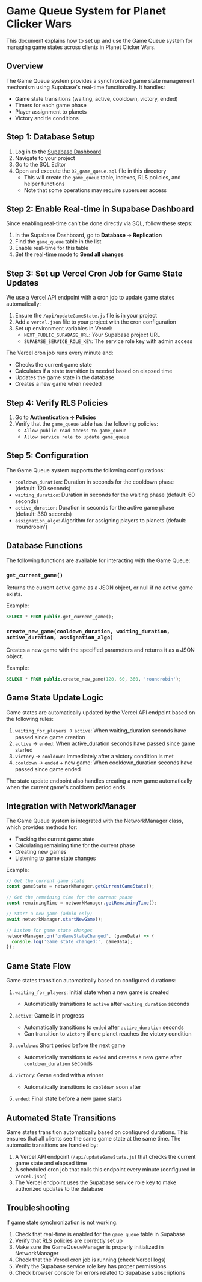 # Game Queue System for Planet Clicker Wars

This document explains how to set up and use the Game Queue system for managing game states across clients in Planet Clicker Wars.

## Overview

The Game Queue system provides a synchronized game state management mechanism using Supabase's real-time functionality. It handles:

- Game state transitions (waiting, active, cooldown, victory, ended)
- Timers for each game phase
- Player assignment to planets
- Victory and tie conditions

## Step 1: Database Setup

1. Log in to the [Supabase Dashboard](https://app.supabase.com)
2. Navigate to your project
3. Go to the SQL Editor
4. Open and execute the `02_game_queue.sql` file in this directory
   - This will create the `game_queue` table, indexes, RLS policies, and helper functions
   - Note that some operations may require superuser access

## Step 2: Enable Real-time in Supabase Dashboard

Since enabling real-time can't be done directly via SQL, follow these steps:

1. In the Supabase Dashboard, go to **Database → Replication**
2. Find the `game_queue` table in the list
3. Enable real-time for this table
4. Set the real-time mode to **Send all changes**

## Step 3: Set up Vercel Cron Job for Game State Updates

We use a Vercel API endpoint with a cron job to update game states automatically:

1. Ensure the `/api/updateGameState.js` file is in your project
2. Add a `vercel.json` file to your project with the cron configuration
3. Set up environment variables in Vercel:
   - `NEXT_PUBLIC_SUPABASE_URL`: Your Supabase project URL
   - `SUPABASE_SERVICE_ROLE_KEY`: The service role key with admin access

The Vercel cron job runs every minute and:
- Checks the current game state
- Calculates if a state transition is needed based on elapsed time
- Updates the game state in the database
- Creates a new game when needed

## Step 4: Verify RLS Policies

1. Go to **Authentication → Policies**
2. Verify that the `game_queue` table has the following policies:
   - `Allow public read access to game_queue`
   - `Allow service role to update game_queue`

## Step 5: Configuration

The Game Queue system supports the following configurations:

- `cooldown_duration`: Duration in seconds for the cooldown phase (default: 120 seconds)
- `waiting_duration`: Duration in seconds for the waiting phase (default: 60 seconds)
- `active_duration`: Duration in seconds for the active game phase (default: 360 seconds)
- `assignation_algo`: Algorithm for assigning players to planets (default: 'roundrobin')

## Database Functions

The following functions are available for interacting with the Game Queue:

### `get_current_game()`

Returns the current active game as a JSON object, or null if no active game exists.

Example:
```sql
SELECT * FROM public.get_current_game();
```

### `create_new_game(cooldown_duration, waiting_duration, active_duration, assignation_algo)`

Creates a new game with the specified parameters and returns it as a JSON object.

Example:
```sql
SELECT * FROM public.create_new_game(120, 60, 360, 'roundrobin');
```

## Game State Update Logic

Game states are automatically updated by the Vercel API endpoint based on the following rules:

1. `waiting_for_players` → `active`: When waiting_duration seconds have passed since game creation
2. `active` → `ended`: When active_duration seconds have passed since game started
3. `victory` → `cooldown`: Immediately after a victory condition is met
4. `cooldown` → `ended` + new game: When cooldown_duration seconds have passed since game ended

The state update endpoint also handles creating a new game automatically when the current game's cooldown period ends.

## Integration with NetworkManager

The Game Queue system is integrated with the NetworkManager class, which provides methods for:

- Tracking the current game state
- Calculating remaining time for the current phase
- Creating new games
- Listening to game state changes

Example:
```javascript
// Get the current game state
const gameState = networkManager.getCurrentGameState();

// Get the remaining time for the current phase
const remainingTime = networkManager.getRemainingTime();

// Start a new game (admin only)
await networkManager.startNewGame();

// Listen for game state changes
networkManager.on('onGameStateChanged', (gameData) => {
  console.log('Game state changed:', gameData);
});
```

## Game State Flow

Game states transition automatically based on configured durations:

1. `waiting_for_players`: Initial state when a new game is created
   - Automatically transitions to `active` after `waiting_duration` seconds

2. `active`: Game is in progress
   - Automatically transitions to `ended` after `active_duration` seconds
   - Can transition to `victory` if one planet reaches the victory condition

3. `cooldown`: Short period before the next game
   - Automatically transitions to `ended` and creates a new game after `cooldown_duration` seconds

4. `victory`: Game ended with a winner
   - Automatically transitions to `cooldown` soon after

5. `ended`: Final state before a new game starts

## Automated State Transitions

Game states transition automatically based on configured durations. This ensures that all clients see the same game state at the same time. The automatic transitions are handled by:

1. A Vercel API endpoint (`/api/updateGameState.js`) that checks the current game state and elapsed time
2. A scheduled cron job that calls this endpoint every minute (configured in `vercel.json`)
3. The Vercel endpoint uses the Supabase service role key to make authorized updates to the database

## Troubleshooting

If game state synchronization is not working:

1. Check that real-time is enabled for the `game_queue` table in Supabase
2. Verify that RLS policies are correctly set up
3. Make sure the GameQueueManager is properly initialized in NetworkManager
4. Check that the Vercel cron job is running (check Vercel logs)
5. Verify the Supabase service role key has proper permissions
6. Check browser console for errors related to Supabase subscriptions 